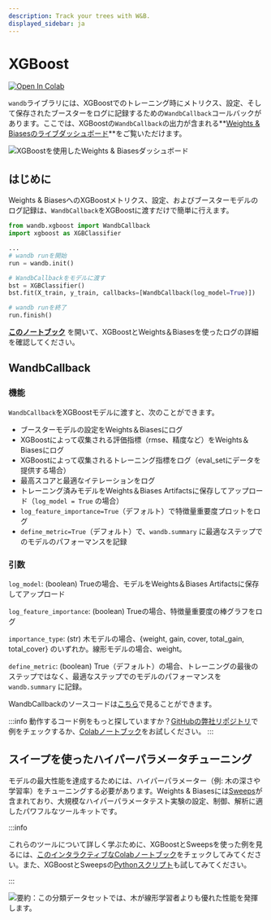 ```yaml
---
description: Track your trees with W&B.
displayed_sidebar: ja
---
```


# XGBoost

[![Open In Colab](https://colab.research.google.com/assets/colab-badge.svg)](https://wandb.me/xgboost)

`wandb`ライブラリには、XGBoostでのトレーニング時にメトリクス、設定、そして保存されたブースターをログに記録するための`WandbCallback`コールバックがあります。ここでは、XGBoostの`WandbCallback`の出力が含まれる**[Weights & Biasesのライブダッシュボード](https://wandb.ai/morg/credit_scorecard)**をご覧いただけます。

![XGBoostを使用したWeights & Biasesダッシュボード](/images/integrations/xgb_dashboard.png)

## はじめに

Weights & BiasesへのXGBoostメトリクス、設定、およびブースターモデルのログ記録は、`WandbCallback`をXGBoostに渡すだけで簡単に行えます。

```python
from wandb.xgboost import WandbCallback
import xgboost as XGBClassifier

...
# wandb runを開始
run = wandb.init()

# WandbCallbackをモデルに渡す
bst = XGBClassifier()
bst.fit(X_train, y_train, callbacks=[WandbCallback(log_model=True)])

# wandb runを終了
run.finish()
```
**[このノートブック](https://wandb.me/xgboost)** を開いて、XGBoostとWeights＆Biasesを使ったログの詳細を確認してください。

## WandbCallback

### 機能
`WandbCallback`をXGBoostモデルに渡すと、次のことができます。
- ブースターモデルの設定をWeights＆Biasesにログ
- XGBoostによって収集される評価指標（rmse、精度など）をWeights＆Biasesにログ
- XGBoostによって収集されるトレーニング指標をログ（eval_setにデータを提供する場合）
- 最高スコアと最適なイテレーションをログ
- トレーニング済みモデルをWeights＆Biases Artifactsに保存してアップロード（`log_model = True` の場合）
- `log_feature_importance=True`（デフォルト）で特徴量重要度プロットをログ
- `define_metric=True`（デフォルト）で、`wandb.summary` に最適なステップでのモデルのパフォーマンスを記録

### 引数
`log_model`: (boolean) Trueの場合、モデルをWeights＆Biases Artifactsに保存してアップロード

`log_feature_importance`: (boolean) Trueの場合、特徴量重要度の棒グラフをログ

`importance_type`: (str) 木モデルの場合、{weight, gain, cover, total_gain, total_cover} のいずれか。線形モデルの場合、weight。

`define_metric`: (boolean) True（デフォルト）の場合、トレーニングの最後のステップではなく、最適なステップでのモデルのパフォーマンスを `wandb.summary` に記録。

WandbCallbackのソースコードは[こちら](https://github.com/wandb/wandb/blob/main/wandb/integration/xgboost/xgboost.py)で見ることができます。

:::info
動作するコード例をもっと探していますか？[GitHubの弊社リポジトリ](https://github.com/wandb/examples/tree/master/examples/boosting-algorithms)で例をチェックするか、[Colabノートブック](https://colab.research.google.com/github/wandb/examples/blob/master/colabs/boosting/Credit\_Scorecards\_with\_XGBoost\_and\_W%26B.ipynb)をお試しください。
:::
## スイープを使ったハイパーパラメータチューニング

モデルの最大性能を達成するためには、ハイパーパラメーター（例: 木の深さや学習率）をチューニングする必要があります。Weights & Biasesには[Sweeps](../sweeps/)が含まれており、大規模なハイパーパラメータテスト実験の設定、制御、解析に適したパワフルなツールキットです。

:::info

これらのツールについて詳しく学ぶために、XGBoostとSweepsを使った例を見るには、[このインタラクティブなColabノートブック](http://wandb.me/xgb-sweeps-colab)をチェックしてみてください。また、XGBoostとSweepsの[Pythonスクリプト](https://github.com/wandb/examples/blob/master/examples/wandb-sweeps/sweeps-xgboost/xgboost\_tune.py)も試してみてください。

:::

![要約：この分類データセットでは、木が線形学習者よりも優れた性能を発揮します。](/images/integrations/xgboost_sweeps_example.png)